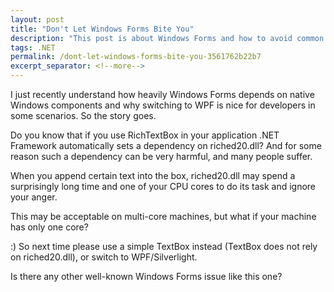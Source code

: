 ```yaml
---
layout: post
title: "Don't Let Windows Forms Bite You"
description: "This post is about Windows Forms and how to avoid common pitfalls."
tags: .NET
permalink: /dont-let-windows-forms-bite-you-3561762b22b7
excerpt_separator: <!--more-->
---
```

I just recently understand how heavily Windows Forms depends on native Windows components and why switching to WPF is nice for developers in some scenarios. So the story goes.
<!--more-->

Do you know that if you use RichTextBox in your application .NET Framework automatically sets a dependency on riched20.dll? And for some reason such a dependency can be very harmful, and many people suffer.

When you append certain text into the box, riched20.dll may spend a surprisingly long time and one of your CPU cores to do its task and ignore your anger.

This may be acceptable on multi-core machines, but what if your machine has only one core?

:) So next time please use a simple TextBox instead (TextBox does not rely on riched20.dll), or switch to WPF/Silverlight.

Is there any other well-known Windows Forms issue like this one?
